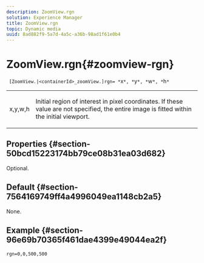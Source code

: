 ```yaml
---
description: ZoomView.rgn
solution: Experience Manager
title: ZoomView.rgn
topic: Dynamic media
uuid: 8ad882f9-5a7d-4a5c-a36b-98ad1f61e0b4
---
```


# ZoomView.rgn{#zoomview-rgn}

 ` [ZoomView.|<containerId>_zoomView.]rgn= *`x`*, *`y`*, *`w`*, *`h`*`

<table id="table_68D8AADB572F4C2095967D12162F8991"> 
 <tbody> 
  <tr> 
   <td colname="col1"> <p> <span class="codeph"> x,y,w,h</span> </p> </td> 
   <td colname="col2"> <p> Initial region of interest in pixel coordinates. If these value are not specified, the entire image is fitted within the initial viewport. </p> </td> 
  </tr> 
 </tbody> 
</table>

## Properties {#section-50bcd15223174bb79ce08b31ea03d682}

Optional.

## Default {#section-7564169749ff4a4996049ea1148cb2a5}

None.

## Example {#section-96e69b70365f461dae4399e49044ea2f}

`rgn=0,0,500,500` 
